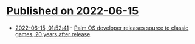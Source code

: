 # [Published on 2022-06-15](index.md)

* [2022-06-15, 01:52:41](https://news.ycombinator.com/item?id=31748248) - [Palm OS developer releases source to classic games, 20 years after release](https://www.retrorgb.com/palm-os-developer-releases-source-to-classic-games-20-years-after-release.html)
